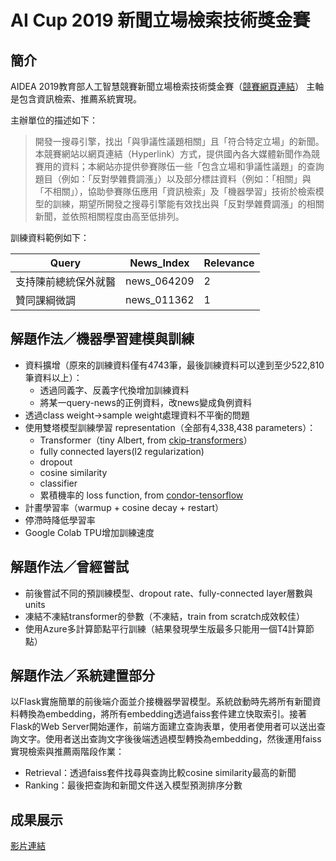 # AI Cup 2019 新聞立場檢索技術獎金賽
## 簡介

AIDEA 2019教育部人工智慧競賽新聞立場檢索技術獎金賽（[競賽網頁連結](https://aidea-web.tw/topic/b6abbf14-2d60-456c-8cbe-34fdfcd58967)）
主軸是包含資訊檢索、推薦系統實現。

主辦單位的描述如下：
> 開發一搜尋引擎，找出「與爭議性議題相關」且「符合特定立場」的新聞。本競賽網站以網頁連結（Hyperlink）方式，提供國內各大媒體新聞作為競賽用的資料；本網站亦提供參賽隊伍一些「包含立場和爭議性議題」的查詢題目（例如：「反對學雜費調漲」）以及部分標註資料（例如：「相關」與「不相關」），協助參賽隊伍應用「資訊檢索」及「機器學習」技術於檢索模型的訓練，期望所開發之搜尋引擎能有效找出與「反對學雜費調漲」的相關新聞，並依照相關程度由高至低排列。

訓練資料範例如下：

| Query  | News_Index  | Relevance  |
| ------------ | ------------ | ------------ |
| 支持陳前總統保外就醫  | news_064209  | 2  |
|  贊同課綱微調 | news_011362  | 1  |

## 解題作法／機器學習建模與訓練

- 資料擴增（原來的訓練資料僅有4743筆，最後訓練資料可以達到至少522,810筆資料以上）：
    - 透過同義字、反義字代換增加訓練資料
    - 將某一query-news的正例資料，改news變成負例資料
- 透過class weight->sample weight處理資料不平衡的問題
- 使用雙塔模型訓練學習 representation（全部有4,338,438 parameters）：
    - Transformer（tiny Albert, from [ckip-transformers](https://github.com/ckiplab/ckip-transformers)）
    - fully connected layers(l2 regularization)
    - dropout
    - cosine similarity
    - classifier
    - 累積機率的 loss function, from [condor-tensorflow](https://garrettjenkinson.github.io/condor_tensorflow/)
- 計畫學習率（warmup + cosine decay + restart）
- 停滯時降低學習率
- Google Colab TPU增加訓練速度

## 解題作法／曾經嘗試
- 前後嘗試不同的預訓練模型、dropout rate、fully-connected layer層數與units
- 凍結不凍結transformer的參數（不凍結，train from scratch成效較佳）
- 使用Azure多計算節點平行訓練（結果發現學生版最多只能用一個T4計算節點）

## 解題作法／系統建置部分
以Flask實施簡單的前後端介面並介接機器學習模型。系統啟動時先將所有新聞資料轉換為embedding，將所有embedding透過faiss套件建立快取索引。接著Flask的Web Server開始運作，前端方面建立查詢表單，使用者使用者可以送出查詢文字。使用者送出查詢文字後後端透過模型轉換為embedding，然後運用faiss實現檢索與推薦兩階段作業：
- Retrieval：透過faiss套件找尋與查詢比較cosine similarity最高的新聞
- Ranking：最後把查詢和新聞文件送入模型預測排序分數

## 成果展示
[影片連結](https://youtu.be/gjCyIXt1WUs)
